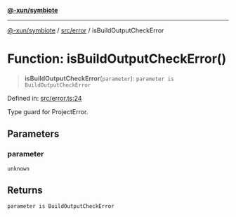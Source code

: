 [**@-xun/symbiote**](../../../README.md)

***

[@-xun/symbiote](../../../README.md) / [src/error](../README.md) / isBuildOutputCheckError

# Function: isBuildOutputCheckError()

> **isBuildOutputCheckError**(`parameter`): `parameter is BuildOutputCheckError`

Defined in: [src/error.ts:24](https://github.com/Xunnamius/symbiote/blob/c3eb624b24481297d928007f103c9d2138e49cb7/src/error.ts#L24)

Type guard for ProjectError.

## Parameters

### parameter

`unknown`

## Returns

`parameter is BuildOutputCheckError`
